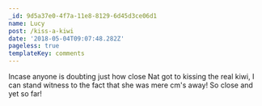 ```yaml
---
_id: 9d5a37e0-4f7a-11e8-8129-6d45d3ce06d1
name: Lucy
post: /kiss-a-kiwi
date: '2018-05-04T09:07:48.282Z'
pageless: true
templateKey: comments
---
```

Incase anyone is doubting just how close Nat got to kissing the real kiwi, I can stand witness to the fact that she was mere cm's away! So close and yet so far!
